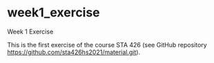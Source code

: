 # week1_exercise
Week 1 Exercise

This is the first exercise of the course STA 426 (see GitHub repository https://github.com/sta426hs2021/material.git).
